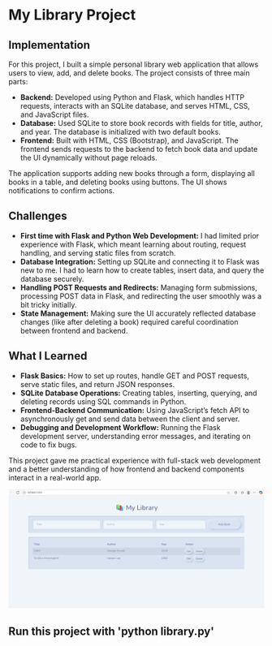 # My Library Project

## Implementation

For this project, I built a simple personal library web application that allows users to view, add, and delete books. The project consists of three main parts:

- **Backend:** Developed using Python and Flask, which handles HTTP requests, interacts with an SQLite database, and serves HTML, CSS, and JavaScript files.
- **Database:** Used SQLite to store book records with fields for title, author, and year. The database is initialized with two default books.
- **Frontend:** Built with HTML, CSS (Bootstrap), and JavaScript. The frontend sends requests to the backend to fetch book data and update the UI dynamically without page reloads.

The application supports adding new books through a form, displaying all books in a table, and deleting books using buttons. The UI shows notifications to confirm actions.

## Challenges

- **First time with Flask and Python Web Development:** I had limited prior experience with Flask, which meant learning about routing, request handling, and serving static files from scratch.
- **Database Integration:** Setting up SQLite and connecting it to Flask was new to me. I had to learn how to create tables, insert data, and query the database securely.
- **Handling POST Requests and Redirects:** Managing form submissions, processing POST data in Flask, and redirecting the user smoothly was a bit tricky initially.
- **State Management:** Making sure the UI accurately reflected database changes (like after deleting a book) required careful coordination between frontend and backend.

## What I Learned

- **Flask Basics:** How to set up routes, handle GET and POST requests, serve static files, and return JSON responses.
- **SQLite Database Operations:** Creating tables, inserting, querying, and deleting records using SQL commands in Python.
- **Frontend-Backend Communication:** Using JavaScript’s fetch API to asynchronously get and send data between the client and server.
- **Debugging and Development Workflow:** Running the Flask development server, understanding error messages, and iterating on code to fix bugs.

This project gave me practical experience with full-stack web development and a better understanding of how frontend and backend components interact in a real-world app.

![My Library Web App](static/images/my-library.png)

## Run this project with 'python library.py'
